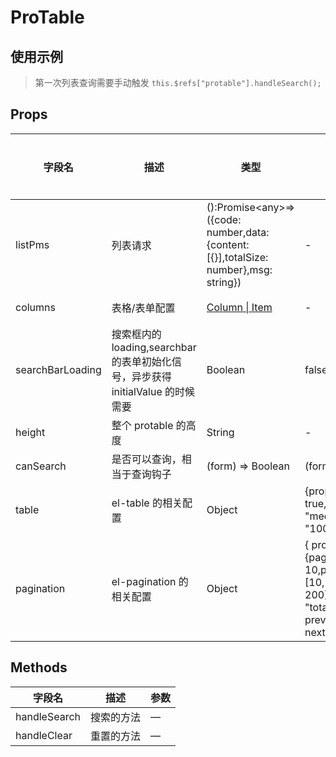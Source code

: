 <!--
 * @Author: zoufengfan
 * @Date: 2022-06-15 16:31:15
 * @LastEditTime: 2022-06-15 17:25:11
 * @LastEditors: zoufengfan
-->

# ProTable

## 使用示例

> 第一次列表查询需要手动触发
> `this.$refs["protable"].handleSearch();`

## Props

| 字段名           | 描述                                                                            | 类型                                                                                    | 默认值                                                                                                     | 可选/必填 |
| ---------------- | ------------------------------------------------------------------------------- | --------------------------------------------------------------------------------------- | ---------------------------------------------------------------------------------------------------------- | --------- |
| listPms          | 列表请求                                                                        | ():Promise\<any\>=>({code: number,data: {content: [{}],totalSize: number},msg: string}) | -                                                                                                          | 必填      |
| columns          | 表格/表单配置                                                                   | [Column \| Item](../ItemConfig.md)                                                      | -                                                                                                          | 必填      |
| searchBarLoading | 搜索框内的 loading,searchbar 的表单初始化信号，异步获得 initialValue 的时候需要 | Boolean                                                                                 | false                                                                                                      | 可选      |
| height           | 整个 protable 的高度                                                            | String                                                                                  | -                                                                                                          | 可选      |
| canSearch        | 是否可以查询，相当于查询钩子                                                    | (form) => Boolean                                                                       | (form) => true                                                                                             | 可选      |
| table            | el-table 的相关配置                                                             | Object                                                                                  | {props: {border: true,size: "medium",height: "100%",}\}                                                    | 可选      |
| pagination       | el-pagination 的相关配置                                                        | Object                                                                                  | { props: {pageSize: 10,pageSizes: [10, 50, 100, 200],layout: "total, sizes, prev, pager, next, jumper",}\} | 可选      |

## Methods

| 字段名       | 描述       | 参数 |
| ------------ | ---------- | ---- |
| handleSearch | 搜索的方法 | —    |
| handleClear  | 重置的方法 | —    |
